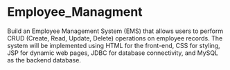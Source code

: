 # Employee_Managment
Build an Employee Management System (EMS) that allows users to perform CRUD (Create, Read, Update, Delete) operations on employee records. The system will be implemented using HTML for the front-end, CSS for styling, JSP for dynamic web pages, JDBC for database connectivity, and MySQL as the backend database.
